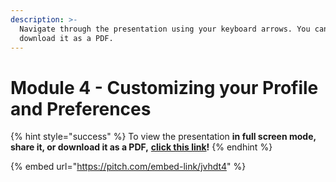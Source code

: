 ```yaml
---
description: >-
  Navigate through the presentation using your keyboard arrows. You can also
  download it as a PDF.
---
```


# Module 4 - Customizing your Profile and Preferences

{% hint style="success" %}
To view the presentation **in full screen mode, share it, or download it as a PDF,** [**click this link**](https://pitch.braver.net/v/advanced-training---module-4---complete-jvhdt4)**!**
{% endhint %}

{% embed url="https://pitch.com/embed-link/jvhdt4" %}
